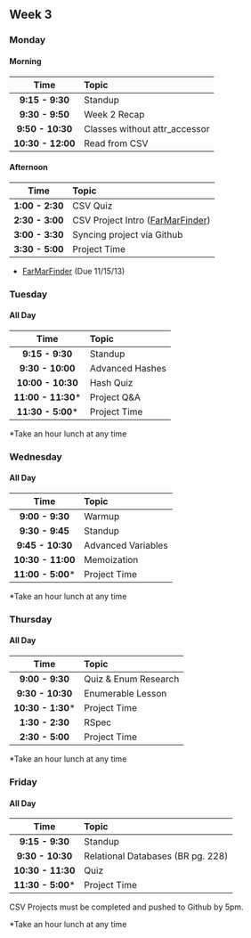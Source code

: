 ## Week 3

### Monday
#### Morning

| Time              | Topic                        |
|:-----------------:|:-----------------------------|
| **9:15 - 9:30**   | Standup                      |
| **9:30 - 9:50**   | Week 2 Recap                 |
| **9:50 - 10:30**  | Classes without attr_accessor|
| **10:30 - 12:00** | Read from CSV                |


#### Afternoon

| Time              | Topic                        |
|:-----------------:|:-----------------------------|
| **1:00 - 2:30**   | CSV Quiz                     |
| **2:30 - 3:00**   | CSV Project Intro ([FarMarFinder](https://github.com/Ada-Developers-Academy/far_mar_finder))      |
| **3:00 - 3:30**   | Syncing project via Github   |
| **3:30 - 5:00**   | Project Time                 |

- [FarMarFinder](https://github.com/Ada-Developers-Academy/far_mar_finder) (Due 11/15/13)

### Tuesday
#### All Day

| Time              | Topic             |
|:-----------------:|:------------------|
| **9:15 - 9:30**   | Standup           |
| **9:30 - 10:00**  | Advanced Hashes   |
| **10:00 - 10:30** | Hash Quiz         |
| **11:00 - 11:30***| Project Q&A       |
| **11:30 - 5:00*** | Project Time      |

*Take an hour lunch at any time

### Wednesday
#### All Day

| Time               | Topic               |
|:------------------:|:--------------------|
| **9:00 - 9:30**    | Warmup             |
| **9:30 - 9:45**    | Standup            |
| **9:45 - 10:30**   | Advanced Variables |
| **10:30 - 11:00**  | Memoization        |
| **11:00 - 5:00***  | Project Time       |

*Take an hour lunch at any time

### Thursday
#### All Day

| Time              | Topic               |
|:-----------------:|:--------------------|
| **9:00 - 9:30**   | Quiz & Enum Research|
| **9:30 - 10:30**  | Enumerable Lesson   |
| **10:30 - 1:30*** | Project Time        |
| **1:30 - 2:30**   | RSpec               |
| **2:30 - 5:00**   | Project Time        |

*Take an hour lunch at any time

### Friday

#### All Day

| Time              | Topic             |
|:-----------------:|:------------------|
| **9:15 - 9:30**   | Standup           |
| **9:30 - 10:30**  | Relational Databases (BR pg. 228)  |
| **10:30 - 11:30** | Quiz              |
| **11:30 - 5:00*** | Project Time      |

CSV Projects must be completed and pushed to Github by 5pm. 

*Take an hour lunch at any time
